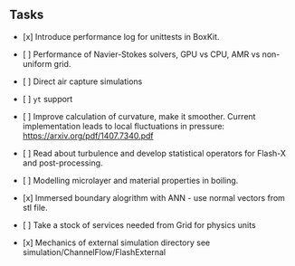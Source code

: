 ## Tasks

- \[x\] Introduce performance log for unittests in BoxKit.

- \[ \] Performance of Navier-Stokes solvers, GPU vs CPU, AMR vs
  non-uniform grid.

- \[ \] Direct air capture simulations

- \[ \] `yt` support

- \[ \] Improve calculation of curvature, make it smoother. Current
  implementation leads to local fluctuations in pressure: https://arxiv.org/pdf/1407.7340.pdf

- \[ \] Read about turbulence and develop statistical operators for Flash-X
  and post-processing.

- \[ \] Modelling microlayer and material properties in boiling.

- \[x\] Immersed boundary alogrithm with ANN - use normal vectors from stl
  file.

- \[ \] Take a stock of services needed from Grid for physics units

- \[x\] Mechanics of external simulation directory see simulation/ChannelFlow/FlashExternal
